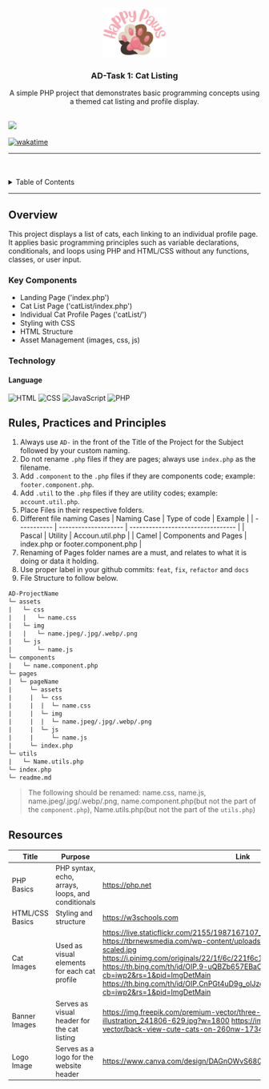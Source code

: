 <a name="readme-top">

<br/>

<br />
<div align="center">
  <a href="https://github.com/zyx-0314/">
  <!-- TODO: If you want to add logo or banner you can add it here -->
    <img src="./assets/img/logo.png" alt="Nyebe" width="130" height="100">
  </a>
<!-- TODO: Change Title to the name of the title of your Project -->
  <h3 align="center">AD-Task 1: Cat Listing</h3>
</div>
<!-- TODO: Make a short description -->
<div align="center">
  A simple PHP project that demonstrates basic programming concepts using a themed cat listing and profile display.
</div>

<br />

<!-- TODO: Change the zyx-0314 into your github username  -->
<!-- TODO: Change the WD-Template-Project into the same name of your folder -->

![](https://visit-counter.vercel.app/counter.png?page=Clive-04/AD-CI4-Template-Project)

[![wakatime](https://wakatime.com/badge/user/018dd99a-4985-4f98-8216-6ca6fe2ce0f8/project/63501637-9a31-42f0-960d-4d0ab47977f8.svg)](https://wakatime.com/badge/user/018dd99a-4985-4f98-8216-6ca6fe2ce0f8/project/63501637-9a31-42f0-960d-4d0ab47977f8)

---

<br />
<br />

<!-- TODO: If you want to add more layers for your readme -->
<details>
  <summary>Table of Contents</summary>
  <ol>
    <li>
      <a href="#overview">Overview</a>
      <ol>
        <li>
          <a href="#key-components">Key Components</a>
        </li>
        <li>
          <a href="#technology">Technology</a>
        </li>
      </ol>
    </li>
    <li>
      <a href="#rule,-practices-and-principles">Rules, Practices and Principles</a>
    </li>
    <li>
      <a href="#resources">Resources</a>
    </li>
  </ol>
</details>

---

## Overview

<!-- TODO: To be changed -->
<!-- The following are just sample -->

This project displays a list of cats, each linking to an individual profile page. It applies basic programming principles such as variable declarations, conditionals, and loops using PHP and HTML/CSS without any functions, classes, or user input.

### Key Components

<!-- TODO: List of Key Components -->
<!-- The following are just sample -->

- Landing Page ('index.php')
- Cat List Page ('catList/index.php')
- Individual Cat Profile Pages ('catList/')
- Styling with CSS
- HTML Structure
- Asset Management (images, css, js)

### Technology

<!-- TODO: List of Technology Used -->
#### Language
![HTML](https://img.shields.io/badge/HTML-E34F26?style=for-the-badge&logo=html5&logoColor=white)
![CSS](https://img.shields.io/badge/CSS-1572B6?style=for-the-badge&logo=css3&logoColor=white)
![JavaScript](https://img.shields.io/badge/JavaScript-F7DF1E?style=for-the-badge&logo=javascript&logoColor=white)
![PHP](https://img.shields.io/badge/PHP-777BB4?style=for-the-badge&logo=php&logoColor=white)

## Rules, Practices and Principles

<!-- Do not Change this -->

1. Always use `AD-` in the front of the Title of the Project for the Subject followed by your custom naming.
2. Do not rename `.php` files if they are pages; always use `index.php` as the filename.
3. Add `.component` to the `.php` files if they are components code; example: `footer.component.php`.
4. Add `.util` to the `.php` files if they are utility codes; example: `account.util.php`.
5. Place Files in their respective folders.
6. Different file naming Cases
   | Naming Case | Type of code         | Example                           |
   | ----------- | -------------------- | --------------------------------- |
   | Pascal      | Utility              | Accoun.util.php                   |
   | Camel       | Components and Pages | index.php or footer.component.php |
8. Renaming of Pages folder names are a must, and relates to what it is doing or data it holding.
9. Use proper label in your github commits: `feat`, `fix`, `refactor` and `docs`
10. File Structure to follow below.

```
AD-ProjectName
└─ assets
|   └─ css
|   |   └─ name.css
|   └─ img
|   |   └─ name.jpeg/.jpg/.webp/.png
|   └─ js
|       └─ name.js
└─ components
|   └─ name.component.php
└─ pages
|  └─ pageName
|     └─ assets
|     |  └─ css
|     |  |  └─ name.css
|     |  └─ img
|     |  |  └─ name.jpeg/.jpg/.webp/.png
|     |  └─ js
|     |     └─ name.js
|     └─ index.php
└─ utils
|   └─ Name.utils.php
└─ index.php
└─ readme.md
```
> The following should be renamed: name.css, name.js, name.jpeg/.jpg/.webp/.png, name.component.php(but not the part of the `component.php`), Name.utils.php(but not the part of the `utils.php`)

## Resources

<!-- TODO: Add References -->

| Title        | Purpose                                                                       | Link          |
| ------------ | ----------------------------------------------------------------------------- | ------------- |
| PHP Basics   | PHP syntax, echo, arrays, loops, and conditionals                             | https://php.net |
| HTML/CSS Basics | Styling and structure                                                      | https://w3schools.com |
| Cat Images | Used as visual elements for each cat profile | https://live.staticflickr.com/2155/1987167107_1f2ee00ab2_b.jpg https://tbrnewsmedia.com/wp-content/uploads/2023/09/N2304P35005H-scaled.jpg https://i.pinimg.com/originals/22/1f/6c/221f6c16f804bea0ddb42e48b83f74a7.jpg, https://th.bing.com/th/id/OIP.9-uQBZb657EBaOByboJwRgHaHv?cb=iwp2&rs=1&pid=ImgDetMain https://th.bing.com/th/id/OIP.CnPGt4uD9g_olJzo5tY6CgHaIp?cb=iwp2&rs=1&pid=ImgDetMain |
| Banner Images | Serves as visual header for the cat listing | https://img.freepik.com/premium-vector/three-little-kittens-cartoon-illustration_241806-629.jpg?w=1800 https://image.shutterstock.com/image-vector/back-view-cute-cats-on-260nw-1734149036.jpg |
| Logo Image | Serves as a logo for the website header | https://www.canva.com/design/DAGnOWvS680/O9nH9tPNLuzEkoV__9ID6g/edit |